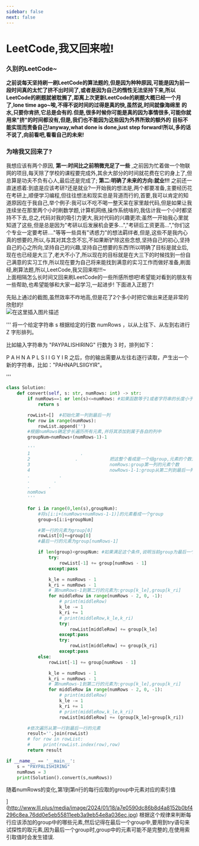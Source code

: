 ```yaml
---
sidebar: false
next: false
---
```

<BlogInfo/>






  

# **LeetCode,我又回来啦!​**

      

### 久别的LeetCode~

**之前说每天坚持刷一刷LeetCode的算法题的,但是因为种种原因,可能是因为前一段时间真的太忙了挤不出时间了,或者是因为自己的惰性无法坚持下来,所以LeetCode的刷题就被耽搁了,距离上次更新LeetCode的刷题大概已经一个月了,lone time ago~唉,不得不说时间的过得是真的快,虽然说,时间就像海绵里** **的水,只要你肯挤,它总是会有的.但是,很多时候你可能是真的因为事情很多,可能你就用来"挤"的时间都没有,但是,我们也不能因为这些因为外界所致的额外的** **目标不能实现而责备自己!anyway,what done is done,just step forward!所以,多的话不说了,向前看吧,看看自己的未来!**

### 为啥我又回来了?

我想应该有两个原因, **第一:时间比之前稍微充足了一些** ,之前因为忙着做一个物联网的项目,每天除了学校的课程要完成外,其余大部分的时间就花费在它的身上了,但总算是功夫不负有心人,最后还是完成了; **第二:明确了未来的方向:就业!!!** 之前还一直迷惑着:到底是应该考研?还是就业?一开始我的想法是,两个都要准备,主要经历花在考研上,顺便学习编程,但往往想法和现实总是背道而行的,首要,我可以肯定的知道原因在于我自己,举个例子:我可以不吃不喝一整天呆在家里敲代码,但是如果让我连续坐在那里两个小时刷数学题,计算机网络,操作系统啥的,我估计我一个小时都坚持不下去,总之,代码对我的吸引力更大,我对代码的兴趣更浓;虽然一开始我心里就知道了这些,但是总是因为"考研以后发展机会更多...","考研后工资更高...","你们这个专业一定要考研...."等等一些具有"诱惑力"的想法羁绊者,但是,这些不是我内心真的想要的,所以,与其对其念念不忘,不如果断铲除这些念想,坚持自己的初心,坚持自己的心之所向,坚持自己的兴趣,坚持自己想要的东西!所以明确了目标是就业后,现在也已经是大三了,老大不小了,所以现在的目标就是在大三下的时候找到一份自己满意的实习工作,所以现在要为自己将来能找到满意的实习工作而做好准备,刷面经,刷算法题,所以,LeetCode,我又回来啦!!!~  
上面相隔怎么长时间又回来刷LeetCode的一些所感所想吧!希望能对看到的朋友有一些帮助,也希望能够和大家一起学习,一起进步!
下面进入正题了!

先贴上通过的截图,虽然效率不咋地高,但是花了2个多小时把它做出来还是非常的欣慰的!  
![在这里插入图片描述](https://img-blog.csdnimg.cn/1bd03cd3ea0b495098194d66b9b9efbd.png?x-oss-process=image/watermark,type_ZHJvaWRzYW5zZmFsbGJhY2s,shadow_50,text_Q1NETiBAbGl0dGxl5Lqu772e,size_20,color_FFFFFF,t_70,g_se,x_16)

'''
将一个给定字符串 s 根据给定的行数 numRows ，以从上往下、从左到右进行 Z 字形排列。

比如输入字符串为 "PAYPALISHIRING" 行数为 3 时，排列如下：

P   A   H   N
A P L S I I G
Y   I   R
之后，你的输出需要从左往右逐行读取，产生出一个新的字符串，比如："PAHNAPLSIIGYIR"。

'''

```python
class Solution:
    def convert(self, s: str, numRows: int) -> str:
        if numRows==1 or len(s)<=numRows: #如果函数等于1或者字符串的长度小于函数,直接返回原字符串
            return s

        rowList=[]  #初始化第一列到最后一列
        for row in range(numRows):
            rowList.append('')
        #根据numRows确定步长遍历所有元素,并将其添加到属于各自的列中
        groupNum=numRows+(numRows-1)-1

        '''
        1                   .
        2                 .            把这整个看成是一个组group,元素的个数为nomRows+nomRows-1-1
        3                              nomRows:group第一列的元素个数 
        4                              nowRows-1-1:group从第二列到最后一列的元素个数,每一列都只有一个元素
        .           .
        .         .
        .       .
        nomRows                 
        '''

        for i in range(0,len(s),groupNum):
            #将s[i:i+(numRows+numRows-1-1)]的元素看成一个group
            group=s[i:i+groupNum]

            #第一行的元素为group[0]
            rowList[0]+=group[0]
            #最后一行的元素为group[numRows-1]

            if len(group)<groupNum: #如果满足这个条件,说明当前group为最后一个group,它里面的元素个数可能是不足的
                try:
                    rowList[-1] += group[numRows - 1]
                except:pass

                k_le = numRows - 1
                k_ri = numRows - 1
                # 第numRows-1到第二行的元素为:group[k_le],group[k_ri]
                for middleRow in range(numRows - 2, 0, -1):
                    # print(middleRow)
                    k_le -= 1
                    k_ri += 1
                    # print(middleRow,k_le,k_ri)
                    try:
                        rowList[middleRow] += group[k_le]
                    except:pass
                    try:
                        rowList[middleRow] += group[k_ri]
                    except:pass
            else:
                rowList[-1] += group[numRows - 1]

                k_le = numRows - 1
                k_ri = numRows - 1
                # 第numRows-1到第二行的元素为:group[k_le],group[k_ri]
                for middleRow in range(numRows - 2, 0, -1):
                    # print(middleRow)
                    k_le -= 1
                    k_ri += 1
                    # print(middleRow,k_le,k_ri)
                    rowList[middleRow] += (group[k_le]+group[k_ri])

        #依次遍历从第一行到最后一行的元素
        result=''.join(rowList)
        # for row in rowList:
        #     print(rowList.index(row),row)
        return result

if __name__ == '__main__':
    s = "PAYPALISHIRING"
    numRows = 3
    print(Solution().convert(s,numRows))

```

随着numRows的变化,第1到第n行的每行应取的group中元素对应的索引值

](http://www.lll.plus/media/image/2024/01/18/a7e0590dc86b8d4a8152b0bf4296c8ea.76dd0e5eb55811eeb3a9eb54e8a036ec.jpg)
根据这个规律来判断每行应该添加的group中的哪些元素,然后记得在最后一个group中,要用到try语句来试探性的取元素,因为最后一个group时,group中的元素可能不是完整的,在使用索引取值时会发生错误.
    








<ActionBox />
        
<style>#top-box {margin-top:0.5rem!important;}</style>